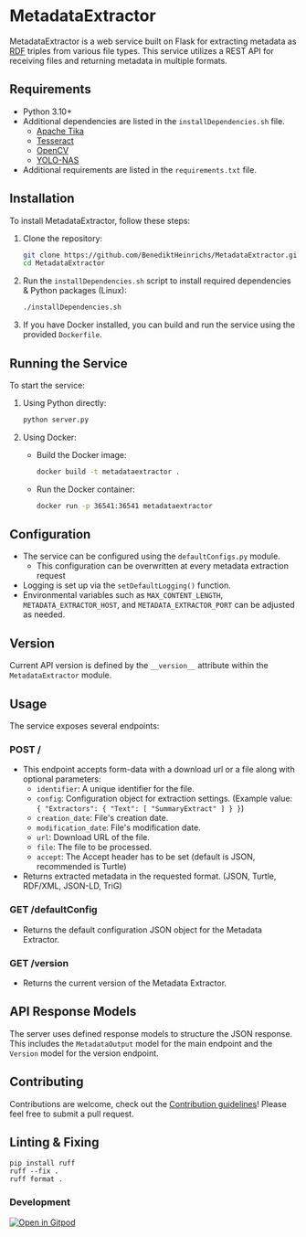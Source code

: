 # MetadataExtractor

MetadataExtractor is a web service built on Flask for extracting metadata as [RDF](https://www.w3.org/RDF/) triples from various file types. This service utilizes a REST API for receiving files and returning metadata in multiple formats.

## Requirements

- Python 3.10+
- Additional dependencies are listed in the `installDependencies.sh` file.
  - [Apache Tika](https://tika.apache.org/)
  - [Tesseract](https://github.com/tesseract-ocr/tesseract)
  - [OpenCV](https://opencv.org/)
  - [YOLO-NAS](https://github.com/Deci-AI/super-gradients/blob/master/YOLONAS.md)
- Additional requirements are listed in the `requirements.txt` file.

## Installation

To install MetadataExtractor, follow these steps:

1. Clone the repository:
    ```bash
    git clone https://github.com/BenediktHeinrichs/MetadataExtractor.git
    cd MetadataExtractor
    ```

2. Run the `installDependencies.sh` script to install required dependencies & Python packages (Linux):
    ```bash
    ./installDependencies.sh
    ```

3. If you have Docker installed, you can build and run the service using the provided `Dockerfile`.

## Running the Service

To start the service:

1. Using Python directly:
    ```bash
    python server.py
    ```

2. Using Docker:
    - Build the Docker image:
        ```bash
        docker build -t metadataextractor .
        ```
    - Run the Docker container:
        ```bash
        docker run -p 36541:36541 metadataextractor
        ```

## Configuration

- The service can be configured using the `defaultConfigs.py` module.
  - This configuration can be overwritten at every metadata extraction request
- Logging is set up via the `setDefaultLogging()` function.
- Environmental variables such as `MAX_CONTENT_LENGTH`, `METADATA_EXTRACTOR_HOST`, and `METADATA_EXTRACTOR_PORT` can be adjusted as needed.

## Version

Current API version is defined by the `__version__` attribute within the `MetadataExtractor` module.

## Usage

The service exposes several endpoints:

### POST /

- This endpoint accepts form-data with a download url or a file along with optional parameters:
  - `identifier`: A unique identifier for the file.
  - `config`: Configuration object for extraction settings. (Example value: `{ "Extractors": { "Text": [ "SummaryExtract" ] } }`)
  - `creation_date`: File's creation date.
  - `modification_date`: File's modification date.
  - `url`: Download URL of the file.
  - `file`: The file to be processed.
  - `accept`: The Accept header has to be set (default is JSON, recommended is Turtle)
- Returns extracted metadata in the requested format. (JSON, Turtle, RDF/XML, JSON-LD, TriG)

### GET /defaultConfig

- Returns the default configuration JSON object for the Metadata Extractor.

### GET /version

- Returns the current version of the Metadata Extractor.

## API Response Models

The server uses defined response models to structure the JSON response. This includes the `MetadataOutput` model for the main endpoint and the `Version` model for the version endpoint.

## Contributing

Contributions are welcome, check out the [Contribution guidelines](./CONTRIBUTING.md)! Please feel free to submit a pull request.

## Linting & Fixing

```
pip install ruff
ruff --fix .
ruff format .
```

### Development

[![Open in Gitpod](https://gitpod.io/button/open-in-gitpod.svg)](https://gitpod.io/#https://github.com/BenediktHeinrichs/metadataextractor)
